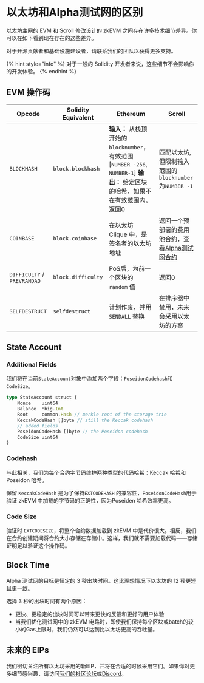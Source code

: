 # 以太坊和Alpha测试网的区别

以太坊主网的 EVM 和 Scroll 修改设计的 zkEVM 之间存在许多技术细节差异。你可以在如下看到现在存在的这些差异。

对于开源贡献者和基础设施建设者，请联系我们的团队以获得更多支持。

{% hint style="info" %}
对于一般的 Solidity 开发者来说，这些细节不会影响你的开发体验。
{% endhint %}

## EVM 操作码

| Opcode                      | Solidity Equivalent | Ethereum                                                                                   | Scroll                                  |
| --------------------------- | ------------------- | ------------------------------------------------------------------------------------------ | --------------------------------------- |
| `BLOCKHASH`                 | `block.blockhash`   | **输入：** 从栈顶开始的`blocknumber`，有效范围\[`NUMBER -256`, `NUMBER-1`] **输出：** 给定区块的哈希，如果不在有效范围内，返回0 | 匹配以太坊,但限制输入范围的`blocknumber`为`NUMBER -1` |
| `COINBASE`                  | `block.coinbase`    | 在以太坊 Clique 中，是签名者的以太坊地址                                                                   | 返回一个预部署的费用池合约，查看[Alpha测试网合约](./testnet_contract.md)              |
| `DIFFICULTY` / `PREVRANDAO` | `block.difficulty`  | PoS后，为前一个区块的 `random` 值                                                                    | 返回0                                     |
| `SELFDESTRUCT`              | `selfdestruct`      | 计划作废，并用 `SENDALL` 替换                                                                       | 在排序器中禁用，未来会采用以太坊的方案                     |

## State Account

### Additional Fields

我们将在当前`StateAccount`对象中添加两个字段：`PoseidonCodehash`和`CodeSize`。

```typescript
type StateAccount struct {
	Nonce    uint64
	Balance  *big.Int
	Root     common.Hash // merkle root of the storage trie
	KeccakCodeHash []byte // still the Keccak codehash
	// added fields
	PoseidonCodeHash []byte // the Poseidon codehash
	CodeSize uint64
}
```

### Codehash

与此相关，我们为每个合约字节码维护两种类型的代码哈希：Keccak 哈希和 Poseidon 哈希。

保留 `KeccakCodeHash` 是为了保持`EXTCODEHASH` 的兼容性，`PoseidonCodeHash`用于验证 zkEVM 中加载的字节码的正确性，因为Poseiden 哈希效率更高。

### Code Size

验证时 `EXTCODESIZE`，将整个合约数据加载到 zkEVM 中是代价很大。相反，我们在合约创建期间将合约大小存储在存储中。这样，我们就不需要加载代码——存储证明足以验证这个操作码。

## Block Time

Alpha 测试网的目标是恒定的 3 秒出块时间。这比理想情况下以太坊的 12 秒更短且更一致。

选择 3 秒的出块时间有两个原因：

* 更快、更稳定的出块时间可以带来更快的反馈和更好的用户体验
* 当我们优化测试网中的 zkEVM 电路时，即使我们保持每个区块或batch的较小的Gas上限时，我们仍然可以达到比以太坊更高的吞吐量。

## 未来的 EIPs

我们密切关注所有以太坊采用的新EIP，并将在合适的时候采用它们。如果你对更多细节感兴趣，请访问[我们的社区论坛](https://community.scroll.io)或[Discord](https://discord.gg/scroll)。
